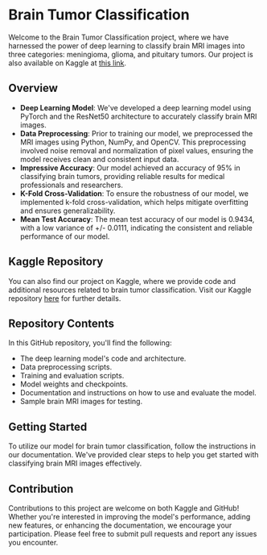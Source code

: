 # Brain Tumor Classification

Welcome to the Brain Tumor Classification project, where we have harnessed the power of deep learning to classify brain MRI images into three categories: meningioma, glioma, and pituitary tumors. Our project is also available on Kaggle at [this link](https://www.kaggle.com/code/bikaskumarbehera/braincancerclassification).

## Overview

- **Deep Learning Model**: We've developed a deep learning model using PyTorch and the ResNet50 architecture to accurately classify brain MRI images.
- **Data Preprocessing**: Prior to training our model, we preprocessed the MRI images using Python, NumPy, and OpenCV. This preprocessing involved noise removal and normalization of pixel values, ensuring the model receives clean and consistent input data.
- **Impressive Accuracy**: Our model achieved an accuracy of 95% in classifying brain tumors, providing reliable results for medical professionals and researchers.
- **K-Fold Cross-Validation**: To ensure the robustness of our model, we implemented k-fold cross-validation, which helps mitigate overfitting and ensures generalizability.
- **Mean Test Accuracy**: The mean test accuracy of our model is 0.9434, with a low variance of +/- 0.0111, indicating the consistent and reliable performance of our model.

## Kaggle Repository

You can also find our project on Kaggle, where we provide code and additional resources related to brain tumor classification. Visit our Kaggle repository [here](https://www.kaggle.com/code/bikaskumarbehera/braincancerclassification) for further details.

## Repository Contents

In this GitHub repository, you'll find the following:

- The deep learning model's code and architecture.
- Data preprocessing scripts.
- Training and evaluation scripts.
- Model weights and checkpoints.
- Documentation and instructions on how to use and evaluate the model.
- Sample brain MRI images for testing.

## Getting Started

To utilize our model for brain tumor classification, follow the instructions in our documentation. We've provided clear steps to help you get started with classifying brain MRI images effectively.

## Contribution

Contributions to this project are welcome on both Kaggle and GitHub! Whether you're interested in improving the model's performance, adding new features, or enhancing the documentation, we encourage your participation. Please feel free to submit pull requests and report any issues you encounter.
